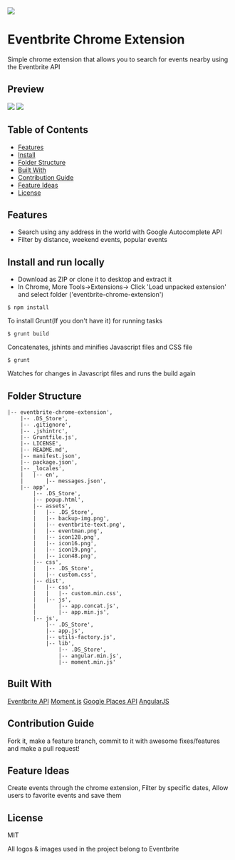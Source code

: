 <img src="http://i.imgur.com/yfZuAXH.png?1"/>

# Eventbrite Chrome Extension

Simple chrome extension that allows you to search for events nearby using the Eventbrite API

## Preview

<img src="http://i.imgur.com/vobHh6k.png"/>
<img src="http://i.imgur.com/qLe9AQZ.png"/>


## Table of Contents
  - [Features](#features)
  - [Install](#install-and-run-locally)
  - [Folder Structure](#folder-structure)
  - [Built With](#built-with)
  - [Contribution Guide](#contribution-guide)
  - [Feature Ideas](#feature-ideas)
  - [License](#license)


## Features

- Search using any address in the world with Google Autocomplete API
- Filter by distance, weekend events, popular events

## Install and run locally
- Download as ZIP or clone it to desktop and extract it
- In Chrome, More Tools->Extensions-> Click 'Load unpacked extension' and select folder ('eventbrite-chrome-extension')
```
$ npm install
```
To install Grunt(If you don't have it) for running tasks
```
$ grunt build
```
Concatenates, jshints and minifies Javascript files and CSS file
```
$ grunt
```
Watches for changes in Javascript files and runs the build again

## Folder Structure
```
|-- eventbrite-chrome-extension',
    |-- .DS_Store',
    |-- .gitignore',
    |-- .jshintrc',
    |-- Gruntfile.js',
    |-- LICENSE',
    |-- README.md',
    |-- manifest.json',
    |-- package.json',
    |-- _locales',
    |   |-- en',
    |       |-- messages.json',
    |-- app',
        |-- .DS_Store',
        |-- popup.html',
        |-- assets',
        |   |-- .DS_Store',
        |   |-- backup-img.png',
        |   |-- eventbrite-text.png',
        |   |-- eventman.png',
        |   |-- icon128.png',
        |   |-- icon16.png',
        |   |-- icon19.png',
        |   |-- icon48.png',
        |-- css',
        |   |-- .DS_Store',
        |   |-- custom.css',
        |-- dist',
        |   |-- css',
        |   |   |-- custom.min.css',
        |   |-- js',
        |       |-- app.concat.js',
        |       |-- app.min.js',
        |-- js',
            |-- .DS_Store',
            |-- app.js',
            |-- utils-factory.js',
            |-- lib',
                |-- .DS_Store',
                |-- angular.min.js',
                |-- moment.min.js'
```
## Built With

[Eventbrite API](https://www.eventbrite.com/developer/v3/)
[Moment.js](http://momentjs.com)
[Google Places API](https://developers.google.com/maps/documentation/javascript/examples/places-autocomplete)
[AngularJS](https://angularjs.org/)

## Contribution Guide
Fork it, make a feature branch, commit to it with awesome fixes/features and make a pull request!

## Feature Ideas
Create events through the chrome extension, Filter by specific dates, Allow users to favorite events and save them

## License
MIT

All logos & images used in the project belong to Eventbrite
